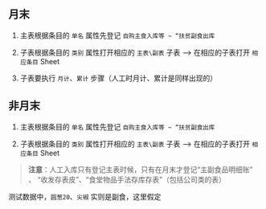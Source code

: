 
## 月末

1. 主表根据条目的 `单名` 属性先登记 `自购主食入库等 ~ “扶贫副食出库`  

2. 子表根据条目的 `类别` 属性打开相应的 `主表\副表` 子表 --> 在相应的子表打开 `相应条目` Sheet 

3. 子表要执行 `月计`、`累计` 步骤（人工时月计、累计是同样出现的）

## 非月末

1. 主表根据条目的 `单名` 属性先登记 `自购主食入库等 ~ “扶贫副食出库`  

2. 子表根据条目的 `类别` 属性打开相应的 `主表\副表` 子表 --> 在相应的子表打开 `相应条目` Sheet 

> **注意**：人工入库只有登记主表时候，只有在月末才登记“主副食品明细账” 、 “收发存表皮”、“食堂物品手法存库存表”（包括公司类的表）

测试数据中，`圆葱20`、`尖椒` 实则是副食，这里假定
